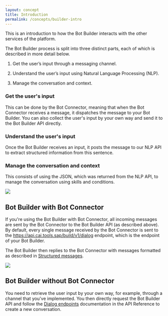 ```yaml
---
layout: concept
title: Introduction
permalink: /concepts/builder-intro
---
```


This is an introduction to how the Bot Builder interacts with the other services of the platform.

The Bot Builder process is split into three distinct parts, each of which is described in more detail below.

1) Get the user’s input through a messaging channel.

2) Understand the user’s input using Natural Language Processing (NLP).

3) Manage the conversation and context.

### Get the user's input
This can be done by the Bot Connector, meaning that when the Bot Connector receives a message, it dispatches the message to your Bot Builder. You can also collect the user's input by your own way and send it to the Bot Builder API directly.

### Understand the user's input
Once the Bot Builder receives an input, it posts the message to our NLP API to extract structured information from this sentence.

### Manage the conversation and context
This consists of using the JSON, which was returned from the NLP API, to manage the conversation using skills and conditions.

<img class='custom' src='https://cdn.cai.tools.sap/man/bot-builder/bot-builder-01.png'>

## Bot Builder with Bot Connector

If you're using the Bot Builder with Bot Connector, all incoming messages are sent by the Bot Connector to the Bot Builder API (as described above). By default, every single message received by the Bot Connector is sent to the https://api.cai.tools.sap/build/v1/dialog endpoint, which is the endpoint of your Bot Builder.

The Bot Builder then replies to the Bot Connector with messages formatted as described in [Structured messages](https://cdn.cai.tools.sap/docs/concepts/structured-messages).

<img class='custom' src='https://cdn.cai.tools.sap/man/bot-builder/bc-bb-01.png'>

## Bot Builder without Bot Connector

You need to retrieve the user input by your own way, for example, through a channel that you've implemented. You then directly request the Bot Builder API and follow the [Dialog endpoints](https://cdn.cai.tools.sap/docs/api-reference/#dialog-endpoints) documentation in the API Reference to create a new conversation.




